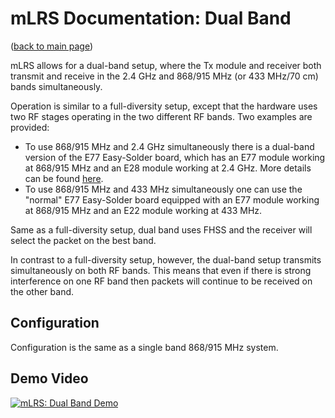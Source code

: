 # mLRS Documentation: Dual Band #

([back to main page](../README.md))

mLRS allows for a dual-band setup, where the Tx module and receiver both transmit and receive in the 2.4 GHz and 868/915 MHz (or 433 MHz/70 cm) bands simultaneously.

Operation is similar to a full-diversity setup, except that the hardware uses two RF stages operating in the two different RF bands. Two examples are provided:
- To use 868/915 MHz and 2.4 GHz simultaneously there is a dual-band version of the E77 Easy-Solder board, which has an E77 module working at 868/915 MHz and an E28 module working at 2.4 GHz. More details can be found [here](https://github.com/olliw42/mLRS-hardware/tree/master/olliw-stm32-based/rx-tx-E77-E28-dualband-easysolder).
- To use 868/915 MHz and 433 MHz simultaneously one can use the "normal" E77 Easy-Solder board equipped with an E77 module working at 868/915 MHz and an E22 module working at 433 MHz.

Same as a full-diversity setup, dual band uses FHSS and the receiver will select the packet on the best band.

In contrast to a full-diversity setup, however, the dual-band setup transmits simultaneously on both RF bands. This means that even if there is strong interference on one RF band then packets will continue to be received on the other band.

## Configuration

Configuration is the same as a single band 868/915 MHz system.

## Demo Video

[![mLRS: Dual Band Demo](https://img.youtube.com/vi/ZhJaliL_N-M/0.jpg)](https://youtu.be/ZhJaliL_N-M "mLRS: Dual Band Demo")
